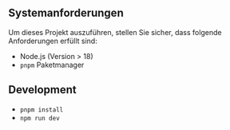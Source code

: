 ## Systemanforderungen

Um dieses Projekt auszuführen, stellen Sie sicher, dass folgende Anforderungen erfüllt sind:

- Node.js (Version > 18)
- `pnpm` Paketmanager

## Development

- `pnpm install`
- `npm run dev`
